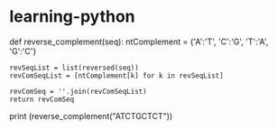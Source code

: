 # learning-python
def reverse_complement(seq):
    ntComplement = {'A':'T', 'C':'G', 'T':'A', 'G':'C'}
     
    revSeqList = list(reversed(seq))
    revComSeqList = [ntComplement[k] for k in revSeqList]
 
    revComSeq = ''.join(revComSeqList)
    return revComSeq        
print (reverse_complement("ATCTGCTCT"))
